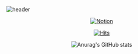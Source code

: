 ![header](https://capsule-render.vercel.app/api?type=slice&reversal=true&color=867AE9&height=250&section=header&text=STUDY%20HARD&fontSize=90&fontColor=FFF5AB&animation=twinkling)

<!--
1) type=waving
2) color=867AE9
3) height=250
4) section=header
5) text=STUDY%20HARD
6) fontSize=90
7) fontColor=FFF5AB
8) animation=twinkling

URL: https://github.com/kyechan99/capsule-render#demo
-->

<div align="center">
  <a href="https://www.notion.so/helen1012/dbb632c10eb14e16a4651ec745473a88" target="_blank"> <img alt="Notion" src ="https://img.shields.io/badge/Notion-FF8C00.svg?&style=for-the-badge&logo=Notion&logoColor=White"/> </a>

[![Hits](https://hits.seeyoufarm.com/api/count/incr/badge.svg?url=https%3A%2F%2Fgithub.com%2FHelen1012&count_bg=%23F81CA1&title_bg=%23444444&icon=&icon_color=%23E7E7E7&title=hits&edge_flat=false)](https://hits.seeyoufarm.com)



![Anurag's GitHub stats](https://github-readme-stats.vercel.app/api?username=Helen1012&show_icons=true&theme=dark)

<!--
URL: https://github.com/anuraghazra/github-readme-stats
-->

</div>



<!--
**Helen1012/Helen1012** is a ✨ _special_ ✨ repository because its `README.md` (this file) appears on your GitHub profile.

Here are some ideas to get you started:

- 🔭 I’m currently working on ...
- 🌱 I’m currently learning ...
- 👯 I’m looking to collaborate on ...
- 🤔 I’m looking for help with ...
- 💬 Ask me about ...
- 📫 How to reach me: ...
- 😄 Pronouns: ...
- ⚡ Fun fact: ...
-->
